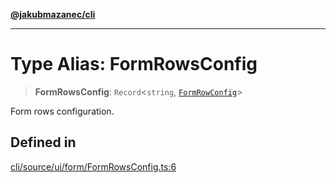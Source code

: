 [**@jakubmazanec/cli**](../README.md)

---

# Type Alias: FormRowsConfig

> **FormRowsConfig**: `Record`\<`string`, [`FormRowConfig`](FormRowConfig.md)\>

Form rows configuration.

## Defined in

[cli/source/ui/form/FormRowsConfig.ts:6](https://github.com/jakubmazanec/tools/blob/0633c96618f3c6692ade528aee0f27ac091468a5/packages/cli/source/ui/form/FormRowsConfig.ts#L6)
